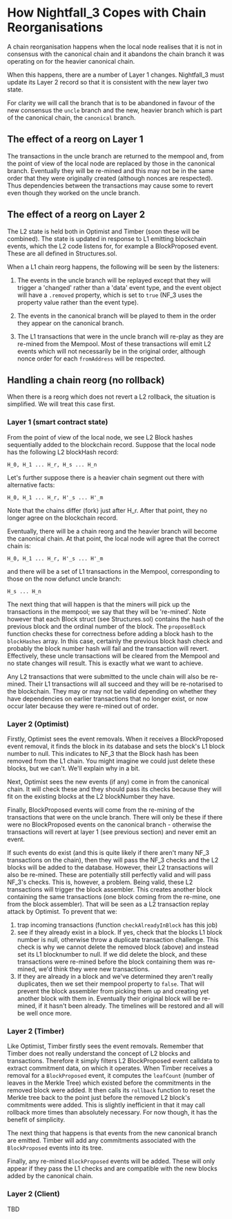# How Nightfall_3 Copes with Chain Reorganisations

A chain reorganisation happens when the local node realises that it is not in consensus with the canonical chain
and it abandons the chain branch it was operating on for the heavier canonical chain.

When this happens, there are a number of Layer 1 changes. Nightfall_3 must update its Layer 2 record so that it
is consistent with the new layer two state.

For clarity we will call the branch that is to be abandoned in favour of the new consensus the `uncle` branch
and the new, heavier branch which is part of the canonical chain, the `canonical` branch.

## The effect of a reorg on Layer 1

The transactions in the uncle branch are returned to the mempool and, from the point of view of the local node
are replaced by those in the canonical branch. Eventually they will be re-mined and this may not be in the
same order that they were originally created (although nonces are respected).  Thus dependencies between
the transactions may cause some to revert even though they worked on the uncle branch.

## The effect of a reorg on Layer 2

The L2 state is held both in Optimist and Timber (soon these will be combined). The state is updated in response
to L1 emitting blockchain events, which the L2 code listens for, for example a BlockProposed event.  These are
all defined in Structures.sol.

When a L1 chain reorg happens, the following will be seen by the listeners:

1) The events in the uncle branch will be replayed except that they will trigger a 'changed' rather than a 'data'
event type, and the event object will have a `.removed` property, which is set to `true` (NF_3 uses the property
value rather than the event type).

2) The events in the canonical branch will be played to them in the order they appear on the canonical branch.

3) The L1 transactions that were in the uncle branch will re-play as they are re-mined from the Mempool. Most
of these transactions will emit L2 events which will not necessarily be in the original order, although nonce
order for each `fromAddress` will be respected.

## Handling a chain reorg (no rollback)

When there is a reorg which does not revert a L2 rollback, the situation is simplified. We will treat this case
first.

### Layer 1 (smart contract state)

From the point of view of the local node, we see L2 Block hashes sequentially added to the blockchain record.
Suppose that the local node has the following L2 blockHash record:
```
H_0, H_1 ... H_r, H_s ... H_n
```
Let's further suppose there is a heavier chain segment out there with alternative facts:
```
H_0, H_1 ... H_r, H'_s ... H'_m
```
Note that the chains differ (fork) just after H_r.  After that point, they no longer agree on the blockchain record.

Eventually, there will be a chain reorg and the heavier branch will become the canonical chain. At that point, the
local node will agree that the correct chain is:
```
H_0, H_1 ... H_r, H'_s ... H'_m
```
and there will be a set of L1 transactions in the Mempool, corresponding to those on the now defunct uncle branch:
```
H_s ... H_n
```
The next thing that will happen is that the miners will pick up the transactions in the mempool; we say that they
will be 're-mined'.  Note however that each Block struct (see Structures.sol) contains the hash of the previous block
and the ordinal number of the block. The `proposeBlock` function checks these for correctness before adding a block hash
to the `blockHashes` array. In this case, certainly the previous block hash check and probably the block number hash
will fail and the transaction will revert.  Effectively, these uncle transactions will be cleared from the Mempool
and no state changes will result. This is exactly what we want to achieve.

Any L2 transactions that were submitted to the uncle chain will also be re-mined.  Their L1 transactions will all
succeed and they will be re-notarised to the blockchain.  They may or may not be valid depending on whether they
have dependencies on earlier transactions that no longer exist, or now occur later because they were re-mined out
of order.

### Layer 2 (Optimist)

Firstly, Optimist sees the event removals.  When it receives a BlockProposed event removal, it finds the block in its
database and sets the block's L1 block number to null.  This indicates to NF_3 that the Block hash has been removed from the L1 chain.
You might imagine we could just delete these blocks, but we can't.  We'll explain why in a bit.

Next, Optimist sees the new events (if any) come in from the canonical chain. It will check these and they should pass its
checks because they will fit on the existing blocks at the L2 blockNumber they have.

Finally, BlockProposed events will come from the re-mining of the transactions that were on the uncle branch. There
will only be these if there were no BlockProposed events on the canonical branch - otherwise the transactions
will revert at layer 1 (see previous section) and never emit an event.  

If such events do exist (and this is quite likely if there aren't many NF_3 transactions on the chain), then they will
pass the NF_3 checks and the L2 blocks will be added to the database. However, their L2 transactions will also be re-mined.
These are potentially still perfectly valid and will pass NF_3's checks. This is, however, a problem. Being valid, these L2
transactions will trigger the block assembler. This creates another block containing the same transactions (one block coming
from the re-mine, one from the block assembler).  That will be seen as a L2 transaction replay attack by Optimist. To prevent
that we:
1) trap incoming transactions (function `checkAlreadyInBlock` has this job)
2) see if they already exist in a block. If yes, check that the blocks L1 block number is null, otherwise throw a duplicate
transaction challenge. This check is why we cannot delete the removed block (above) and instead set its L1 blocknumber to null.
If we did delete the block, and these transactions were re-mined before the block containing them was re-mined, we'd think
they were new transactions.
3) If they are already in a block and we've determined they aren't really duplicates, then we set their mempool
property to `false`. That will prevent the block assembler from picking them up and creating yet another block with them in.
Eventually their original block will be re-mined, if it hasn't been already.  The timelines will be restored and
all will be well once more.

### Layer 2 (Timber)

Like Optimist, Timber firstly sees the event removals. Remember that Timber does not really understand the concept of L2 blocks
and transactions.  Therefore it simply filters L2 BlockProposed event calldata to extract commitment data, on which it operates.
When Timber receives a removal for a `BlockProposed` event, it computes the `leafCount` (number of leaves in the Merkle Tree)
which existed before the commitments in the removed block were added.  It then calls its `rollback` function to reset the
Merkle tree back to the point just before the removed L2 block's commitments were added.  This is slightly inefficient in
that it may call rollback more times than absolutely necessary. For now though, it has the benefit of simplicity.

The next thing that happens is that events from the new canonical branch are emitted.  Timber will add any commitments
associated with the `BlockProposed` events into its tree.

Finally, any re-mined `BlockProposed` events will be added.  These will only appear if they pass the L1 checks and are
compatible with the new blocks added by the canonical chain.

### Layer 2 (Client)

TBD

